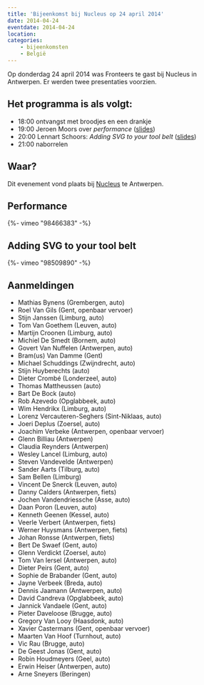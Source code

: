 ```yaml
---
title: 'Bijeenkomst bij Nucleus op 24 april 2014'
date: 2014-04-24
eventdate: 2014-04-24
location:
categories:
    - bijeenkomsten 
    - België
---
```


Op donderdag 24 april 2014 was Fronteers te gast bij Nucleus in Antwerpen. Er werden twee presentaties voorzien.

## Het programma is als volgt:

-   18:00 ontvangst met broodjes en een drankje
-   19:00 Jeroen Moors over _performance_ ([slides](http://slides.com/jeroenmoors/help-your-browser-to-perform-at-its-best))
-   20:00 Lennart Schoors: _Adding SVG to your tool belt_ ([slides](http://lensco.be/talks/svg/#/))
-   21:00 naborrelen

## Waar?

Dit evenement vond plaats bij [Nucleus](https://www.nucleus.be/) te Antwerpen.

## Performance

<div>
    {%- vimeo "98466383" -%}
</div>

## Adding SVG to your tool belt

<div>
    {%- vimeo "98509890" -%}
</div>

## Aanmeldingen

-   Mathias Bynens (Grembergen, auto)
-   Roel Van Gils (Gent, openbaar vervoer)
-   Stijn Janssen (Limburg, auto)
-   Tom Van Goethem (Leuven, auto)
-   Martijn Croonen (Limburg, auto)
-   Michiel De Smedt (Bornem, auto)
-   Govert Van Nuffelen (Antwerpen, auto)
-   Bram(us) Van Damme (Gent)
-   Michael Schuddings (Zwijndrecht, auto)
-   Stijn Huyberechts (auto)
-   Dieter Crombé (Londerzeel, auto)
-   Thomas Mattheussen (auto)
-   Bart De Bock (auto)
-   Rob Azevedo (Opglabbeek, auto)
-   Wim Hendrikx (Limburg, auto)
-   Lorenz Vercauteren-Seghers (Sint-Niklaas, auto)
-   Joeri Deplus (Zoersel, auto)
-   Joachim Verbeke (Antwerpen, openbaar vervoer)
-   Glenn Billiau (Antwerpen)
-   Claudia Reynders (Antwerpen)
-   Wesley Lancel (Limburg, auto)
-   Steven Vandevelde (Antwerpen)
-   Sander Aarts (Tilburg, auto)
-   Sam Bellen (Limburg)
-   Vincent De Snerck (Leuven, auto)
-   Danny Calders (Antwerpen, fiets)
-   Jochen Vandendriessche (Asse, auto)
-   Daan Poron (Leuven, auto)
-   Kenneth Geenen (Kessel, auto)
-   Veerle Verbert (Antwerpen, fiets)
-   Werner Huysmans (Antwerpen, fiets)
-   Johan Ronsse (Antwerpen, fiets)
-   Bert De Swaef (Gent, auto)
-   Glenn Verdickt (Zoersel, auto)
-   Tom Van Iersel (Antwerpen, auto)
-   Dieter Peirs (Gent, auto)
-   Sophie de Brabander (Gent, auto)
-   Jayne Verbeek (Breda, auto)
-   Dennis Jaamann (Antwerpen, auto)
-   David Candreva (Opglabbeek, auto)
-   Jannick Vandaele (Gent, auto)
-   Pieter Daveloose (Brugge, auto)
-   Gregory Van Looy (Haasdonk, auto)
-   Xavier Castermans (Gent, openbaar vervoer)
-   Maarten Van Hoof (Turnhout, auto)
-   Vic Rau (Brugge, auto)
-   De Geest Jonas (Gent, auto)
-   Robin Houdmeyers (Geel, auto)
-   Erwin Heiser (Antwerpen, auto)
-   Arne Sneyers (Beringen)
